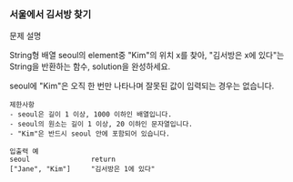 ### 서울에서 김서방 찾기

문제 설명

String형 배열 seoul의 element중 "Kim"의 위치 x를 찾아, "김서방은 x에 있다"는 String을 반환하는 함수, solution을 완성하세요. 

seoul에 "Kim"은 오직 한 번만 나타나며 잘못된 값이 입력되는 경우는 없습니다.
```
제한사항
- seoul은 길이 1 이상, 1000 이하인 배열입니다.
- seoul의 원소는 길이 1 이상, 20 이하인 문자열입니다.
- "Kim"은 반드시 seoul 안에 포함되어 있습니다.

입출력 예
seoul 	            return
["Jane", "Kim"]     "김서방은 1에 있다"
```

